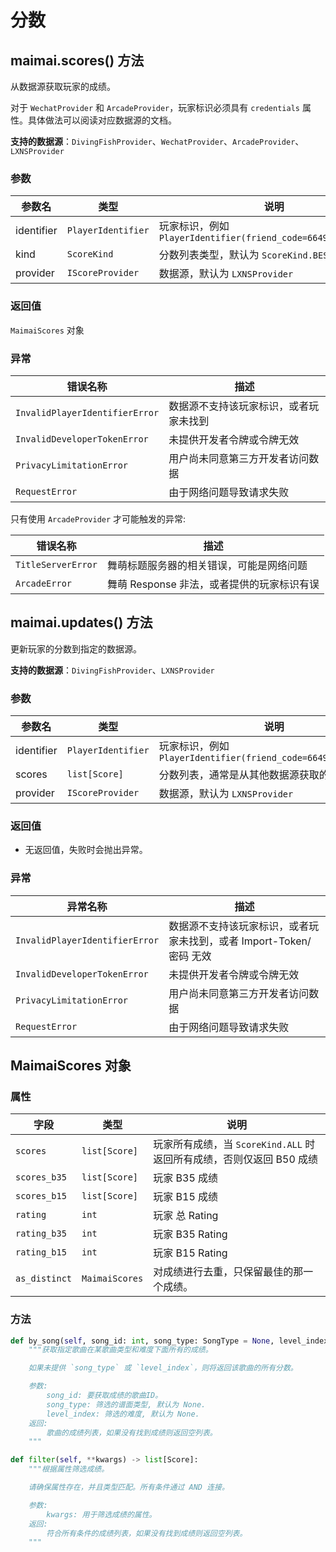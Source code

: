 # 分数

## maimai.scores() 方法

从数据源获取玩家的成绩。

对于 `WechatProvider` 和 `ArcadeProvider`，玩家标识必须具有 `credentials` 属性。具体做法可以阅读对应数据源的文档。

**支持的数据源**：`DivingFishProvider`、`WechatProvider`、`ArcadeProvider`、`LXNSProvider`

### 参数

| 参数名     | 类型               | 说明                                                          |
|------------|--------------------|-------------------------------------------------------------|
| identifier | `PlayerIdentifier` | 玩家标识，例如 `PlayerIdentifier(friend_code=664994421382429)` |
| kind       | `ScoreKind`        | 分数列表类型，默认为 `ScoreKind.BEST`                          |
| provider   | `IScoreProvider`   | 数据源，默认为 `LXNSProvider`                                  |

### 返回值

`MaimaiScores` 对象

### 异常

| 错误名称                       | 描述                                  |
|--------------------------------|-------------------------------------|
| `InvalidPlayerIdentifierError` | 数据源不支持该玩家标识，或者玩家未找到 |
| `InvalidDeveloperTokenError`   | 未提供开发者令牌或令牌无效            |
| `PrivacyLimitationError`       | 用户尚未同意第三方开发者访问数据      |
| `RequestError`                 | 由于网络问题导致请求失败              |

只有使用 `ArcadeProvider` 才可能触发的异常:

| 错误名称           | 描述                                      |
|--------------------|-----------------------------------------|
| `TitleServerError` | 舞萌标题服务器的相关错误，可能是网络问题   |
| `ArcadeError`      | 舞萌 Response 非法，或者提供的玩家标识有误 |

## maimai.updates() 方法

更新玩家的分数到指定的数据源。

**支持的数据源**：`DivingFishProvider`、`LXNSProvider`

### 参数

| 参数名     | 类型               | 说明                                                          |
|------------|--------------------|-------------------------------------------------------------|
| identifier | `PlayerIdentifier` | 玩家标识，例如 `PlayerIdentifier(friend_code=664994421382429)` |
| scores     | `list[Score]`      | 分数列表，通常是从其他数据源获取的分数                         |
| provider   | `IScoreProvider`   | 数据源，默认为 `LXNSProvider`                                  |

### 返回值

- 无返回值，失败时会抛出异常。

### 异常

| 异常名称                       | 描述                                                              |
|--------------------------------|-----------------------------------------------------------------|
| `InvalidPlayerIdentifierError` | 数据源不支持该玩家标识，或者玩家未找到，或者 Import-Token/密码 无效 |
| `InvalidDeveloperTokenError`   | 未提供开发者令牌或令牌无效                                        |
| `PrivacyLimitationError`       | 用户尚未同意第三方开发者访问数据                                  |
| `RequestError`                 | 由于网络问题导致请求失败                                          |

## MaimaiScores 对象

### 属性

| 字段          | 类型           | 说明                                                               |
|---------------|----------------|------------------------------------------------------------------|
| `scores`      | `list[Score]`  | 玩家所有成绩，当 `ScoreKind.ALL` 时返回所有成绩，否则仅返回 B50 成绩 |
| `scores_b35`  | `list[Score]`  | 玩家 B35 成绩                                                      |
| `scores_b15`  | `list[Score]`  | 玩家 B15 成绩                                                      |
| `rating`      | `int`          | 玩家 总 Rating                                                     |
| `rating_b35`  | `int`          | 玩家 B35 Rating                                                    |
| `rating_b15`  | `int`          | 玩家 B15 Rating                                                    |
| `as_distinct` | `MaimaiScores` | 对成绩进行去重，只保留最佳的那一个成绩。                             |

### 方法

```python
def by_song(self, song_id: int, song_type: SongType = None, level_index: LevelIndex = None) -> list[Score]:
    """获取指定歌曲在某歌曲类型和难度下面所有的成绩。

    如果未提供 `song_type` 或 `level_index`，则将返回该歌曲的所有分数。

    参数:
        song_id: 要获取成绩的歌曲ID。
        song_type: 筛选的谱面类型, 默认为 None.
        level_index: 筛选的难度, 默认为 None.
    返回:
        歌曲的成绩列表，如果没有找到成绩则返回空列表。
    """

def filter(self, **kwargs) -> list[Score]:
    """根据属性筛选成绩。

    请确保属性存在，并且类型匹配。所有条件通过 AND 连接。

    参数:
        kwargs: 用于筛选成绩的属性。
    返回:
        符合所有条件的成绩列表，如果没有找到成绩则返回空列表。
    """
```